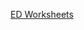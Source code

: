[ED Worksheets](https://docs.google.com/spreadsheets/d/1Xnvb5XhRww-yqctJAOyfBmdY1QDITbAp/edit?usp=sharing&ouid=108168257775365683904&rtpof=true&sd=true)